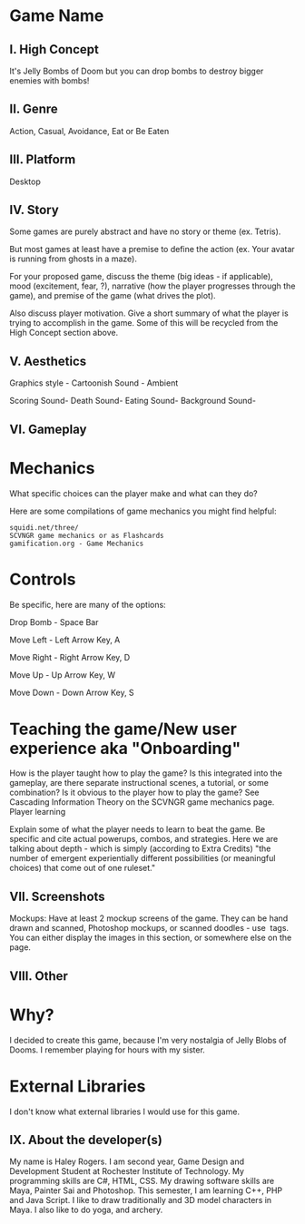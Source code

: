 
# Game Name
## I. High Concept
It's Jelly Bombs of Doom but you can drop bombs to destroy bigger enemies with bombs!

## II. Genre

Action, Casual, Avoidance, Eat or Be Eaten

## III. Platform
Desktop

## IV. Story

Some games are purely abstract and have no story or theme (ex. Tetris).

But most games at least have a premise to define the action (ex. Your avatar is running from ghosts in a maze).

For your proposed game, discuss the theme (big ideas - if applicable), mood (excitement, fear, ?), narrative (how the player progresses through the game), and premise of the game (what drives the plot).

Also discuss player motivation. Give a short summary of what the player is trying to accomplish in the game. Some of this will be recycled from the High Concept section above.

## V. Aesthetics

Graphics style - Cartoonish
Sound - Ambient

Scoring Sound-
Death Sound-
Eating Sound-
Background Sound-

## VI. Gameplay
# Mechanics

What specific choices can the player make and what can they do?

Here are some compilations of game mechanics you might find helpful:

    squidi.net/three/
    SCVNGR game mechanics or as Flashcards
    gamification.org - Game Mechanics

# Controls

Be specific, here are many of the options:

Drop Bomb - Space Bar

Move Left - Left Arrow Key, A

Move Right - Right Arrow Key, D

Move Up - Up Arrow Key, W

Move Down - Down Arrow Key, S
 

# Teaching the game/New user experience aka "Onboarding"

How is the player taught how to play the game? Is this integrated into the gameplay, are there separate instructional scenes, a tutorial, or some combination? Is it obvious to the player how to play the game? See Cascading Information Theory on the SCVNGR game mechanics page.
Player learning

Explain some of what the player needs to learn to beat the game. Be specific and cite actual powerups, combos, and strategies. Here we are talking about depth - which is simply (according to Extra Credits) "the number of emergent experientially different possibilities (or meaningful choices) that come out of one ruleset."

## VII. Screenshots
Mockups:
Have at least 2 mockup screens of the game. They can be hand drawn and scanned, Photoshop mockups, or scanned doodles - use <img> tags. You can either display the images in this section, or somewhere else on the page.

## VIII. Other
# Why?
I decided to create this game, because I'm very nostalgia of Jelly Blobs of Dooms. I remember playing for hours with my sister. 

# External Libraries
I don't know what external libraries I would use for this game. 

## IX. About the developer(s)

My name is Haley Rogers. I am second year, Game Design and Development Student at Rochester Institute of Technology. My programming skills are C#, HTML, CSS. My drawing software skills are Maya, Painter Sai and Photoshop. This semester, I am learning C++, PHP and Java Script. I like to draw traditionally and 3D model characters in Maya. I also like to do yoga, and archery. 

